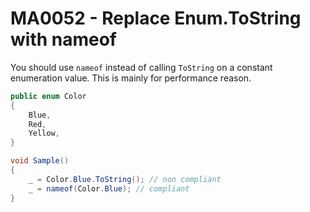 # MA0052 - Replace Enum.ToString with nameof

You should use `nameof` instead of calling `ToString` on a constant enumeration value. This is mainly for performance reason.

````csharp
public enum Color
{
    Blue,
    Red,
    Yellow,
}

void Sample()
{
    _ = Color.Blue.ToString(); // non compliant
    _ = nameof(Color.Blue); // compliant
}
````